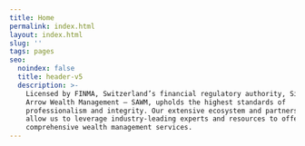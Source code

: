 ```yaml
---
title: Home
permalink: index.html
layout: index.html
slug: ''
tags: pages
seo:
  noindex: false
  title: header-v5
  description: >-
    Licensed by FINMA, Switzerland’s financial regulatory authority, Silver
    Arrow Wealth Management — SAWM, upholds the highest standards of
    professionalism and integrity. Our extensive ecosystem and partnership model
    allow us to leverage industry-leading experts and resources to offer
    comprehensive wealth management services.
---
```



